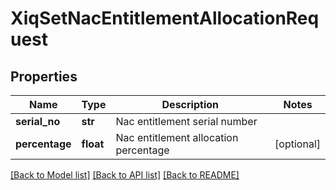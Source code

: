 # XiqSetNacEntitlementAllocationRequest

## Properties
Name | Type | Description | Notes
------------ | ------------- | ------------- | -------------
**serial_no** | **str** | Nac entitlement serial number | 
**percentage** | **float** | Nac entitlement allocation percentage | [optional] 

[[Back to Model list]](../README.md#documentation-for-models) [[Back to API list]](../README.md#documentation-for-api-endpoints) [[Back to README]](../README.md)


